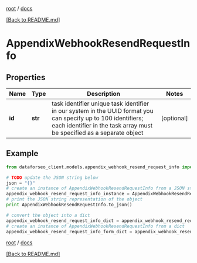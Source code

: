 [root](./../ "root") / [docs](./ "docs")

[[Back to README.md]](./../README.md "[Back to README.md]")

# AppendixWebhookResendRequestInfo

## Properties

Name | Type | Description | Notes
------------ | ------------- | ------------- | -------------
**id** | **str** | task identifier unique task identifier in our system in the UUID format you can specify up to 100 identifiers; each identifier in the task array must be specified as a separate object | [optional]

## Example

```python
from dataforseo_client.models.appendix_webhook_resend_request_info import AppendixWebhookResendRequestInfo

# TODO update the JSON string below
json = "{}"
# create an instance of AppendixWebhookResendRequestInfo from a JSON string
appendix_webhook_resend_request_info_instance = AppendixWebhookResendRequestInfo.from_json(json)
# print the JSON string representation of the object
print AppendixWebhookResendRequestInfo.to_json()

# convert the object into a dict
appendix_webhook_resend_request_info_dict = appendix_webhook_resend_request_info_instance.to_dict()
# create an instance of AppendixWebhookResendRequestInfo from a dict
appendix_webhook_resend_request_info_form_dict = appendix_webhook_resend_request_info.from_dict(appendix_webhook_resend_request_info_dict)
```

  

[root](./../ "root") / [docs](./ "docs")

[[Back to README.md]](./../README.md "[Back to README.md]")